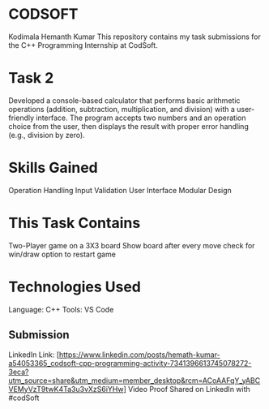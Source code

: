 # CODSOFT
Kodimala Hemanth Kumar 
This repository contains my task submissions for the C++ Programming Internship at CodSoft.
# Task 2
Developed a console-based calculator that performs basic arithmetic operations (addition, subtraction, multiplication, and division) with a user-friendly interface. The program accepts two numbers and an operation choice from the user, then displays the result with proper error handling (e.g., division by zero).
# Skills Gained
Operation Handling
Input Validation
User Interface 
Modular Design
# This Task Contains
Two-Player game on a 3X3 board 
Show board after every move 
check for win/draw
option to restart game
# Technologies Used
Language: C++
Tools: VS Code
## Submission 
LinkedIn Link: [https://www.linkedin.com/posts/hemath-kumar-a54053365_codsoft-cpp-programming-activity-7341396613745078272-3eca?utm_source=share&utm_medium=member_desktop&rcm=ACoAAFqY_yABCVEMyVzT9twK4Ta3u3vXzS6iYHw]
Video Proof Shared on LinkedIn with #codSoft
